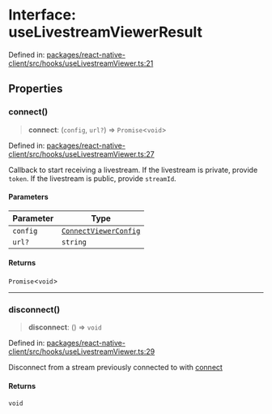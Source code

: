 # Interface: useLivestreamViewerResult

Defined in: [packages/react-native-client/src/hooks/useLivestreamViewer.ts:21](https://github.com/fishjam-cloud/mobile-client-sdk/blob/a60616b68cd043388665165d49f98ce759f80517/packages/react-native-client/src/hooks/useLivestreamViewer.ts#L21)

## Properties

### connect()

> **connect**: (`config`, `url?`) => `Promise`\<`void`\>

Defined in: [packages/react-native-client/src/hooks/useLivestreamViewer.ts:27](https://github.com/fishjam-cloud/mobile-client-sdk/blob/a60616b68cd043388665165d49f98ce759f80517/packages/react-native-client/src/hooks/useLivestreamViewer.ts#L27)

Callback to start receiving a livestream.
If the livestream is private, provide `token`.
If the livestream is public, provide `streamId`.

#### Parameters

| Parameter | Type |
| ------ | ------ |
| `config` | [`ConnectViewerConfig`](../type-aliases/ConnectViewerConfig.md) |
| `url?` | `string` |

#### Returns

`Promise`\<`void`\>

***

### disconnect()

> **disconnect**: () => `void`

Defined in: [packages/react-native-client/src/hooks/useLivestreamViewer.ts:29](https://github.com/fishjam-cloud/mobile-client-sdk/blob/a60616b68cd043388665165d49f98ce759f80517/packages/react-native-client/src/hooks/useLivestreamViewer.ts#L29)

Disconnect from a stream previously connected to with [connect](#connect)

#### Returns

`void`

